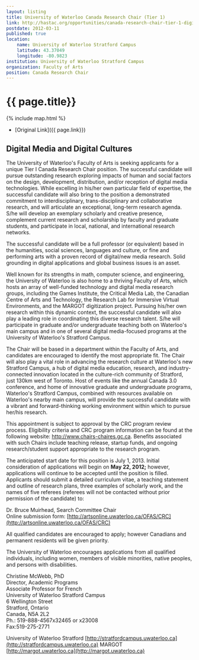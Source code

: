 ```yaml
---
layout: listing
title: University of Waterloo Canada Research Chair (Tier 1)
link: http://hastac.org/opportunities/canada-research-chair-tier-1-digital-media-and-digital-cultures-university-waterloo-on
postdate: 2012-03-11
published: true
location:
    name: University of Waterloo Stratford Campus
    latitude: 43.37049
    longitude: -80.9823
institution: University of Waterloo Stratford Campus
organization: Faculty of Arts
position: Canada Research Chair
---
```


# {{ page.title}}

{% include map.html %}



* [Original Link]({{ page.link}})

## Digital Media and Digital Cultures

The University of Waterloo's Faculty of Arts is seeking applicants for a unique Tier I Canada Research Chair position. The successful candidate will pursue outstanding research exploring impacts of human and social factors on the design, development, distribution, and/or reception of digital media technologies. While excelling in his/her own particular field of expertise, the successful candidate will also bring to the position a demonstrated commitment to interdisciplinary, trans-disciplinary and collaborative research, and will articulate an exceptional, long-term research agenda. S/he will develop an exemplary scholarly and creative presence, complement current research and scholarship by faculty and graduate students, and participate in local, national, and international research networks.

The successful candidate will be a full professor (or equivalent) based in the humanities, social sciences, languages and culture, or fine and performing arts with a proven record of digital/new media research. Solid grounding in digital applications and global business issues is an asset.

Well known for its strengths in math, computer science, and engineering, the University of Waterloo is also home to a thriving Faculty of Arts, which hosts an array of well-funded technology and digital media research groups, including the Games Institute, the Critical Media Lab, the Canadian Centre of Arts and Technology, the Research Lab for Immersive Virtual Environments, and the MARGOT digitization project. Pursuing his/her own research within this dynamic context, the successful candidate will also play a leading role in coordinating this diverse research talent. S/he will participate in graduate and/or undergraduate teaching both on Waterloo's main campus and in one of several digital media-focused programs at the University of Waterloo's Stratford Campus.

The Chair will be based in a department within the Faculty of Arts, and candidates are encouraged to identify the most appropriate fit. The Chair will also play a vital role in advancing the research culture at Waterloo's new Stratford Campus, a hub of digital media education, research, and industry-connected innovation located in the culture-rich community of Stratford, just 130km west of Toronto. Host of events like the annual Canada 3.0 conference, and home of innovative graduate and undergraduate programs, Waterloo's Stratford Campus, combined with resources available on Waterloo's nearby main campus, will provide the successful candidate with a vibrant and forward-thinking working environment within which to pursue her/his research.

This appointment is subject to approval by the CRC program review process. Eligibility criteria and CRC program information can be found at the following website: <http://www.chairs-chaires.gc.ca>. Benefits associated with such Chairs include teaching release, startup funds, and ongoing research/student support appropriate to the research program.

The anticipated start date for this position is July 1, 2013. Initial consideration of applications will begin on **May 22, 2012;** however, applications will continue to be accepted until the position is filled. Applicants should submit a detailed curriculum vitae, a teaching statement and outline of research plans, three examples of scholarly work, and the names of five referees (referees will not be contacted without prior permission of the candidate) to:

Dr. Bruce Muirhead, Search Committee Chair  
Online submission form: [http://artsonline.uwaterloo.ca/OFAS/CRC](http://artsonline.uwaterloo.ca/OFAS/CRC)

All qualified candidates are encouraged to apply; however Canadians and permanent residents will be given priority.

The University of Waterloo encourages applications from all qualified individuals, including women, members of visible minorities, native peoples, and persons with disabilities.

Christine McWebb, PhD  
Director, Academic Programs  
Associate Professor for French  
University of Waterloo Stratford Campus  
6 Wellington Street  
Stratford, Ontario  
Canada, N5A 2L2  
Ph.: 519-888-4567x32465 or x23008  
Fax:519-275-2771  

University of Waterloo Stratford [http://stratfordcampus.uwaterloo.ca](http://stratfordcampus.uwaterloo.ca)
MARGOT [http://margot.uwaterloo.ca](http://margot.uwaterloo.ca)
